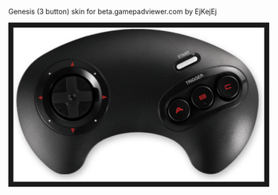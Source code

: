 <p align="left">
Genesis (3 button) skin for beta.gamepadviewer.com by EjKejEj
</p>
<p align="left">
<img src="https://github.com/EjKejEj/Gamepad-Viewer-skins/blob/main/Genesis%20(3%20button)/genesis.png" width="515" height="310" border="10"/>
</p>
